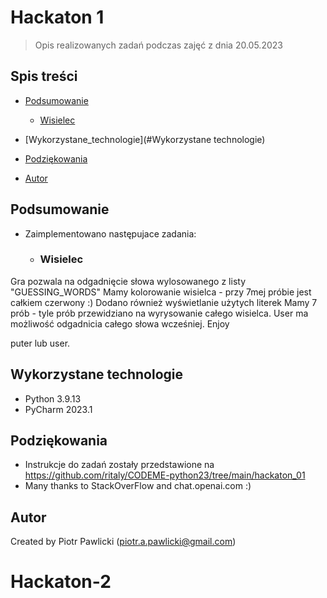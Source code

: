 # Hackaton 1
> Opis realizowanych zadań podczas zajęć z dnia 20.05.2023

## Spis treści
* [Podsumowanie](#Podsumowanie)
  * [Wisielec](#Wisielec)

* [Wykorzystane_technologie](#Wykorzystane technologie)
* [Podziękowania](#Podziękowania)
* [Autor](#Autor)


## Podsumowanie
- Zaimplementowano następujace zadania:
  - ### **Wisielec**
  
Gra pozwala na odgadnięcie słowa wylosowanego z listy "GUESSING_WORDS"
Mamy kolorowanie wisielca - przy 7mej próbie jest całkiem czerwony :)
Dodano również wyświetlanie użytych literek
Mamy 7 prób - tyle prób przewidziano na wyrysowanie całego wisielca. User ma możliwość odgadnicia całego słowa wcześniej. Enjoy

puter lub user.
## Wykorzystane technologie
- Python 3.9.13
- PyCharm 2023.1


## Podziękowania

- Instrukcje do zadań zostały przedstawione na https://github.com/ritaly/CODEME-python23/tree/main/hackaton_01
- Many thanks to StackOverFlow and chat.openai.com :)


## Autor
Created by Piotr Pawlicki (piotr.a.pawlicki@gmail.com)
# Hackaton-2
